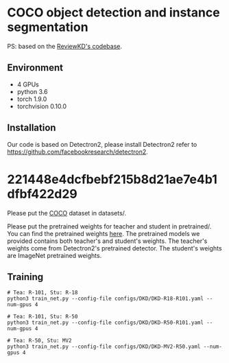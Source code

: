 # COCO object detection and instance segmentation

PS: based on the [ReviewKD's codebase](https://github.com/dvlab-research/ReviewKD).

## Environment

* 4 GPUs
* python 3.6
* torch 1.9.0
* torchvision 0.10.0

## Installation

Our code is based on Detectron2, please install Detectron2 refer to https://github.com/facebookresearch/detectron2.
# 221448e4dcfbebf215b8d21ae7e4b1dfbf422d29

Please put the [COCO](https://cocodataset.org/#download) dataset in datasets/.

Please put the pretrained weights for teacher and student in pretrained/. You can find the pretrained weights [here](https://github.com/dvlab-research/ReviewKD/releases/). The pretrained models we provided contains both teacher's and student's weights. The teacher's weights come from Detectron2's pretrained detector. The student's weights are ImageNet pretrained weights.

## Training

```
# Tea: R-101, Stu: R-18
python3 train_net.py --config-file configs/DKD/DKD-R18-R101.yaml --num-gpus 4

# Tea: R-101, Stu: R-50
python3 train_net.py --config-file configs/DKD/DKD-R50-R101.yaml --num-gpus 4

# Tea: R-50, Stu: MV2
python3 train_net.py --config-file configs/DKD/DKD-MV2-R50.yaml --num-gpus 4

```
